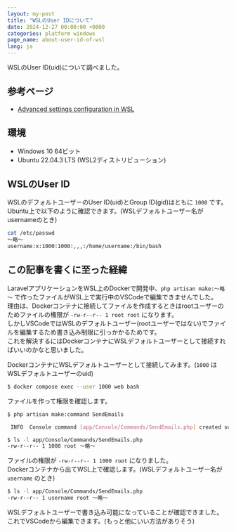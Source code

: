 ```yaml
---
layout: my-post
title: "WSLのUser IDについて"
date: 2024-12-27 00:00:00 +0000
categories: platform windows
page_name: about-user-id-of-wsl
lang: ja
---
```


WSLのUser ID(uid)について調べました。

## 参考ページ
- [Advanced settings configuration in WSL](https://learn.microsoft.com/en-us/windows/wsl/wsl-config)

## 環境
- Windows 10 64ビット
- Ubuntu 22.04.3 LTS (WSL2ディストリビューション)

## WSLのUser ID
WSLのデフォルトユーザーのUser ID(uid)とGroup ID(gid)はともに `1000` です。  
Ubuntu上で以下のように確認できます。(WSLデフォルトユーザー名がusernameのとき)  
```bash
cat /etc/passwd
～略～
username:x:1000:1000:,,,:/home/username:/bin/bash
```

## この記事を書くに至った経緯
LaravelアプリケーションをWSL上のDockerで開発中、`php artisan make:～略～` で作ったファイルがWSL上で実行中のVSCodeで編集できませんでした。  
理由は、Dockerコンテナに接続してファイルを作成するときはrootユーザーのためファイルの権限が `-rw-r--r-- 1 root root` になります。  
しかしVSCodeではWSLのデフォルトユーザー(rootユーザーではない)でファイルを編集するため書き込み制限に引っかかるためです。  
これを解決するにはDockerコンテナにWSLデフォルトユーザーとして接続すればいいのかなと思いました。  

DockerコンテナにWSLデフォルトユーザーとして接続してみます。(`1000` はWSLデフォルトユーザーのuid)

```bash
$ docker compose exec --user 1000 web bash
```

ファイルを作って権限を確認します。

```bash
$ php artisan make:command SendEmails

 INFO  Console command [app/Console/Commands/SendEmails.php] created successfully.

$ ls -l app/Console/Commands/SendEmails.php
-rw-r--r-- 1 1000 root ～略～
```

ファイルの権限が `-rw-r--r-- 1 1000 root` になりました。  
Dockerコンテナから出てWSL上で確認します。(WSLデフォルトユーザー名が `username` のとき)

```bash
$ ls -l app/Console/Commands/SendEmails.php
-rw-r--r-- 1 username root ～略～
```

WSLデフォルトユーザーで書き込み可能になっていることが確認できました。  
これでVSCodeから編集できます。(もっと他にいい方法がありそう)